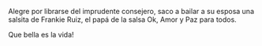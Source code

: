 Alegre por librarse del imprudente consejero, saco a bailar a su esposa una salsita de Frankie Ruiz, 
el papá de la salsa Ok, Amor y Paz para todos.

Que bella es la vida! 